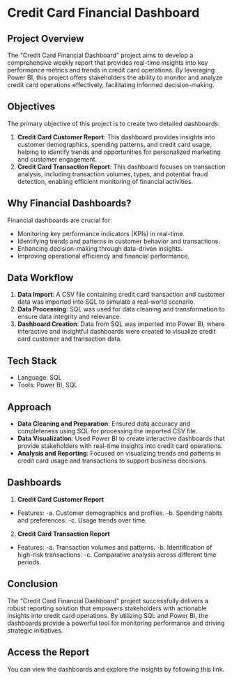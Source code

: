 # Credit Card Financial Dashboard

## Project Overview
The "Credit Card Financial Dashboard" project aims to develop a comprehensive weekly report that provides real-time insights into key performance metrics and trends in credit card operations. By leveraging Power BI, this project offers stakeholders the ability to monitor and analyze credit card operations effectively, facilitating informed decision-making.

## Objectives
The primary objective of this project is to create two detailed dashboards:

1. **Credit Card Customer Report**: This dashboard provides insights into customer demographics, spending patterns, and credit card usage, helping to identify trends and opportunities for personalized marketing and customer engagement.
2. **Credit Card Transaction Report**: This dashboard focuses on transaction analysis, including transaction volumes, types, and potential fraud detection, enabling efficient monitoring of financial activities.

## Why Financial Dashboards?
Financial dashboards are crucial for:

- Monitoring key performance indicators (KPIs) in real-time.
- Identifying trends and patterns in customer behavior and transactions.
- Enhancing decision-making through data-driven insights.
- Improving operational efficiency and financial performance.

## Data Workflow
1. **Data Import**: A CSV file containing credit card transaction and customer data was imported into SQL to simulate a real-world scenario.
2. **Data Processing**: SQL was used for data cleaning and transformation to ensure data integrity and relevance.
3. **Dashboard Creation**: Data from SQL was imported into Power BI, where interactive and insightful dashboards were created to visualize credit card customer and transaction data.

## Tech Stack
- Language: SQL
- Tools: Power BI, SQL

## Approach
- **Data Cleaning and Preparation**: Ensured data accuracy and completeness using SQL for processing the imported CSV file.
- **Data Visualization**: Used Power BI to create interactive dashboards that provide stakeholders with real-time insights into credit card operations.
- **Analysis and Reporting**: Focused on visualizing trends and patterns in credit card usage and transactions to support business decisions.

## Dashboards
1. **Credit Card Customer Report**
- Features:
-a. Customer demographics and profiles.
-b. Spending habits and preferences.
-c. Usage trends over time.
2. **Credit Card Transaction Report**
- Features:
-a. Transaction volumes and patterns.
-b. Identification of high-risk transactions.
-c. Comparative analysis across different time periods.

## Conclusion
The "Credit Card Financial Dashboard" project successfully delivers a robust reporting solution that empowers stakeholders with actionable insights into credit card operations. By utilizing SQL and Power BI, the dashboards provide a powerful tool for monitoring performance and driving strategic initiatives.

## Access the Report
You can view the dashboards and explore the insights by following this link.
